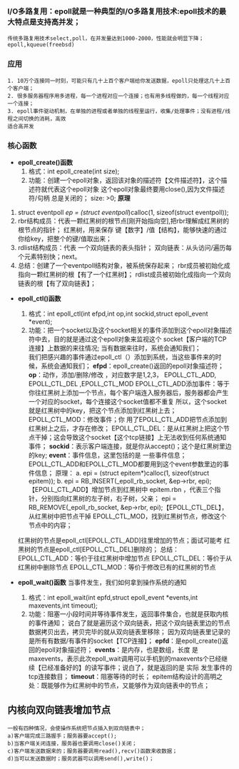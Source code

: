 ### I/O多路复用：epoll就是一种典型的I/O多路复用技术:epoll技术的最大特点是支持高并发；
	传统多路复用技术select,poll，在并发量达到1000-2000，性能就会明显下降；
	epoll,kqueue(freebsd)
	
### 应用
    1. 10万个连接同一时刻，可能只有几十上百个客户端给你发送数据，epoll只处理这几十上百个客户端；
	2. 很多服务器程序用多进程，每一个进程对应一个连接；也有用多线程做的，每一个线程对应 一个连接；
	3. epoll事件驱动机制，在单独的进程或者单独的线程里运行，收集/处理事件；没有进程/线程之间切换的消耗，高效
	适合高并发
	
### 核心函数
* __epoll_create()函数__
	1. 格式：int epoll_create(int size);
	2. 功能：创建一个epoll对象，返回该对象的描述符【文件描述符】，这个描述符就代表这个epoll对象
	    这个epoll对象最终要用close(),因为文件描述符/句柄 总是关闭的；
	    size: >0;
__原理__ 
1. struct eventpoll *ep = (struct eventpoll*)calloc(1, sizeof(struct eventpoll)); 
2. rbr结构成员：代表一颗红黑树的根节点[刚开始指向空],把rbr理解成红黑树的根节点的指针；
	红黑树，用来保存  键【数字】/值【结构】，能够快速的通过你给key，把整个的键/值取出来；
3. rdlist结构成员：代表 一个双向链表的表头指针；
	双向链表：从头访问/遍历每个元素特别快；next。
4. 总结：创建了一个eventpoll结构对象，被系统保存起来；
	   rbr成员被初始化成指向一颗红黑树的根【有了一个红黑树】；
	   rdlist成员被初始化成指向一个双向链表的根【有了双向链表】；

* __epoll_ctl()函数__
	1. 格式：int epoll_ctl(int efpd,int op,int sockid,struct epoll_event *event);
	2. 功能：把一个socket以及这个socket相关的事件添加到这个epoll对象描述符中去，目的就是通过这个epoll对象来监视这个 socket【客户端的TCP连接】上数据的来往情况;
	   当有数据来往时，系统会通知我们；  
	我们把感兴趣的事件通过epoll_ctl（）添加到系统，当这些事件来的时候，系统会通知我们；
	__efpd__：epoll_create()返回的epoll对象描述符；
	__op__：动作，添加/删除/修改 ，对应数字是1,2,3， EPOLL_CTL_ADD, EPOLL_CTL_DEL ,EPOLL_CTL_MOD
	  EPOLL_CTL_ADD添加事件：等于你往红黑树上添加一个节点，每个客户端连入服务器后，服务器都会产生 一个对应的socket，每个连接这个socket值都不重复
	    所以，这个socket就是红黑树中的key，把这个节点添加到红黑树上去；
	  EPOLL_CTL_MOD：修改事件；你 用了EPOLL_CTL_ADD把节点添加到红黑树上之后，才存在修改；
	  EPOLL_CTL_DEL：是从红黑树上把这个节点干掉；这会导致这个socket【这个tcp链接】上无法收到任何系统通知事件；
	__sockid__：表示客户端连接，就是你从accept()；这个是红黑树里边的key;
	__event__：事件信息，这里包括的是 一些事件信息；EPOLL_CTL_ADD和EPOLL_CTL_MOD都要用到这个event参数里边的事件信息；
	原理：
	a. epi = (struct epitem*)calloc(1, sizeof(struct epitem));
	b. epi = RB_INSERT(_epoll_rb_socket, &ep->rbr, epi); 【EPOLL_CTL_ADD】增加节点到红黑树中
	  epitem.rbn ，代表三个指针，分别指向红黑树的左子树，右子树，父亲；
	  epi = RB_REMOVE(_epoll_rb_socket, &ep->rbr, epi);【EPOLL_CTL_DEL】，从红黑树中把节点干掉
	  EPOLL_CTL_MOD，找到红黑树节点，修改这个节点中的内容；

	红黑树的节点是epoll_ctl[EPOLL_CTL_ADD]往里增加的节点；面试可能考
	红黑树的节点是epoll_ctl[EPOLL_CTL_DEL]删除的；
	总结：
	EPOLL_CTL_ADD：等价于往红黑树中增加节点
	EPOLL_CTL_DEL：等价于从红黑树中删除节点
	EPOLL_CTL_MOD：等价于修改已有的红黑树的节点

* __epoll_wait()函数__
    当事件发生，我们如何拿到操作系统的通知  
	1. 格式：int epoll_wait(int epfd,struct epoll_event *events,int maxevents,int timeout);
	2. 功能：阻塞一小段时间并等待事件发生，返回事件集合，也就是获取内核的事件通知；
	 说白了就是遍历这个双向链表，把这个双向链表里边的节点数据拷贝出去，拷贝完毕的就从双向链表里移除；
	因为双向链表里记录的是所有有数据/有事件的socket【TCP连接】；
	__epfd__：是epoll_create()返回的epoll对象描述符；
	__events__：是内存，也是数组，长度 是maxevents，表示此次epoll_wait调用可以手机到的maxevents个已经继续【已经准备好的】的读写事件；说白了，就是返回的是 实际 发生事件的tcp连接数目；
	__timeout__：阻塞等待的时长；
	epitem结构设计的高明之处：既能够作为红黑树中的节点，又能够作为双向链表中的节点；

## 内核向双向链表增加节点
	一般有四种情况，会使操作系统把节点插入到双向链表中；
	a)客户端完成三路握手；服务器要accept();
	b)当客户端关闭连接，服务器也要调用close()关闭；
	c)客户端发送数据来的；服务器要调用read(),recv()函数来收数据；
	d)当可以发送数据时；服务武器可以调用send(),write()；
